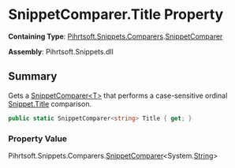 # SnippetComparer\.Title Property

**Containing Type**: [Pihrtsoft.Snippets.Comparers](../../README.md)\.[SnippetComparer](../README.md)

**Assembly**: Pihrtsoft\.Snippets\.dll

## Summary

Gets a [SnippetComparer\<T>](../../SnippetComparer-1/README.md) that performs a case\-sensitive ordinal [Snippet.Title](../../../Snippet/Title/README.md) comparison\.

```csharp
public static SnippetComparer<string> Title { get; }
```

### Property Value

Pihrtsoft\.Snippets\.Comparers\.[SnippetComparer](../../SnippetComparer-1/README.md)\<System\.[String](https://docs.microsoft.com/en-us/dotnet/api/system.string)>

